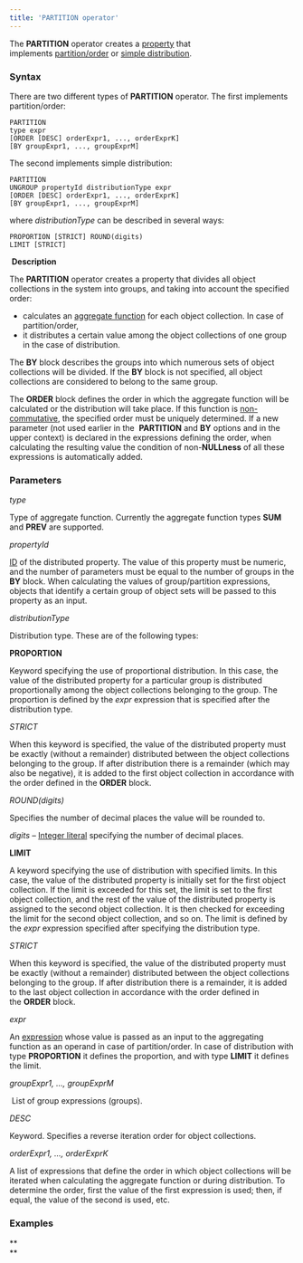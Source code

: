 ```yaml
---
title: 'PARTITION operator'
---
```


The **PARTITION** operator creates a [property](Properties.md) that implements [partition/order](Partitioning_sorting_PARTITION_..._ORDER.md) or [simple distribution](Distribution_UNGROUP.md).

### Syntax

There are two different types of **PARTITION** operator. The first implements partition/order:

    PARTITION 
    type expr
    [ORDER [DESC] orderExpr1, ..., orderExprK]
    [BY groupExpr1, ..., groupExprM]

The second implements simple distribution:

    PARTITION 
    UNGROUP propertyId distributionType expr
    [ORDER [DESC] orderExpr1, ..., orderExprK]
    [BY groupExpr1, ..., groupExprM]

where *distributionType* can be described in several ways:

    PROPORTION [STRICT] ROUND(digits)
    LIMIT [STRICT]

 **Description**

The **PARTITION** operator creates a property that divides all object collections in the system into groups, and taking into account the specified order:

-   calculates an [aggregate function](Set_operations.md) for each object collection. In case of partition/order,
-   it distributes a certain value among the object collections of one group in the case of distribution.

The **BY** block describes the groups into which numerous sets of object collections will be divided. If the **BY** block is not specified, all object collections are considered to belong to the same group. 

The **ORDER** block defines the order in which the aggregate function will be calculated or the distribution will take place. If this function is [non-commutative](Set_operations.md), the specified order must be uniquely determined. If a new parameter (not used earlier in the  **PARTITION** and **BY** options and in the upper context) is declared in the expressions defining the order, when calculating the resulting value the condition of non-**NULLness** of all these expressions is automatically added.

### Parameters

*type*

Type of aggregate function. Currently the aggregate function types **SUM** and **PREV** are supported.

*propertyId*

[ID](IDs.md#IDs-propertyid) of the distributed property. The value of this property must be numeric, and the number of parameters must be equal to the number of groups in the **BY** block. When calculating the values of group/partition expressions, objects that identify a certain group of object sets will be passed to this property as an input.

*distributionType*

Distribution type. These are of the following types:

**PROPORTION**

Keyword specifying the use of proportional distribution. In this case, the value of the distributed property for a particular group is distributed proportionally among the object collections belonging to the group. The proportion is defined by the *expr* expression that is specified after the distribution type.

*STRICT*

When this keyword is specified, the value of the distributed property must be exactly (without a remainder) distributed between the object collections belonging to the group. If after distribution there is a remainder (which may also be negative), it is added to the first object collection in accordance with the order defined in the **ORDER** block.

*ROUND(digits)*

Specifies the number of decimal places the value will be rounded to.

*digits –* [Integer literal](Literals.md#Literals-intliteral) specifying the number of decimal places. 

**LIMIT**

A keyword specifying the use of distribution with specified limits. In this case, the value of the distributed property is initially set for the first object collection. If the limit is exceeded for this set, the limit is set to the first object collection, and the rest of the value of the distributed property is assigned to the second object collection. It is then checked for exceeding the limit for the second object collection, and so on. The limit is defined by the *expr* expression specified after specifying the distribution type.

*STRICT*

When this keyword is specified, the value of the distributed property must be exactly (without a remainder) distributed between the object collections belonging to the group. If after distribution there is a remainder, it is added to the last object collection in accordance with the order defined in the **ORDER** block.

*expr*

An [expression](Expression.md) whose value is passed as an input to the aggregating function as an operand in case of partition/order. In case of distribution with type **PROPORTION** it defines the proportion, and with type **LIMIT** it defines the limit.

*groupExpr1, ..., groupExprM*  

 List of group expressions (groups). 

*DESC*

Keyword. Specifies a reverse iteration order for object collections. 

*orderExpr1, ..., orderExprK*

A list of expressions that define the order in which object collections will be iterated when calculating the aggregate function or during distribution. To determine the order, first the value of the first expression is used; then, if equal, the value of the second is used, etc. 

### Examples



**  
**
